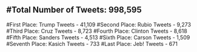 #Total Number of Tweets: 998,595 
---
#First Place: Trump Tweets - 41,109
#Second Place: Rubio Tweets - 9,273
#Third Place: Cruz Tweets - 8,723
#Fourth Place: Clinton Tweets - 8,618
#Fifth Place: Sanders Tweets - 4,513
#Sixth Place: Carson Tweets - 1,509
#Seventh Place: Kasich Tweets - 733
#Last Place: Jeb! Tweets - 671
